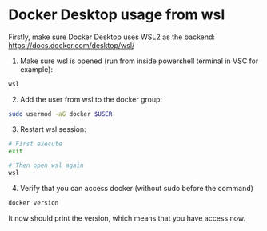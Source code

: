 # Docker Desktop usage from wsl

Firstly, make sure Docker Desktop uses WSL2 as the backend: https://docs.docker.com/desktop/wsl/

1. Make sure wsl is opened (run from inside powershell terminal in VSC for example):
```sh
wsl
```

2. Add the user from wsl to the docker group:
```sh
sudo usermod -aG docker $USER
```

3. Restart wsl session:
```sh
# First execute
exit

# Then open wsl again
wsl
```

4. Verify that you can access docker (without sudo before the command)
```sh
docker version
```
It now should print the version, which means that you have access now.